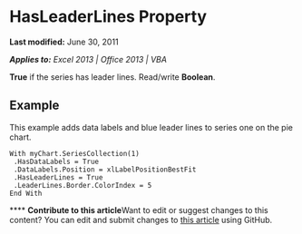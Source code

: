 
# HasLeaderLines Property

 **Last modified:** June 30, 2011

 _**Applies to:** Excel 2013 | Office 2013 | VBA_

 **True** if the series has leader lines. Read/write **Boolean**.


## Example

This example adds data labels and blue leader lines to series one on the pie chart.


```
With myChart.SeriesCollection(1) 
 .HasDataLabels = True 
 .DataLabels.Position = xlLabelPositionBestFit 
 .HasLeaderLines = True 
 .LeaderLines.Border.ColorIndex = 5 
End With
```


****   **Contribute to this article**Want to edit or suggest changes to this content? You can edit and submit changes to  [this article](https://github.com/jhershey00/VBA_Excel_Test/OpenXMLCon/articles/7bd99363-8845-f74f-2732-7570427d7a22.md) using GitHub.

